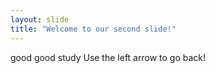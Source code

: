 ```yaml
---
layout: slide
title: "Welcome to our second slide!"
---
```

good good study
Use the left arrow to go back!
